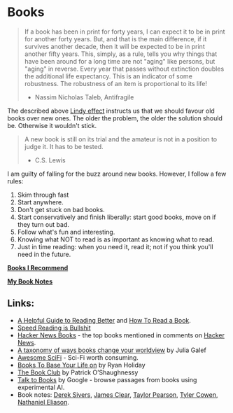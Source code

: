 # Books

> If a book has been in print for forty years, I can expect it to be in print for another forty years. But, and that is the main difference, if it survives another decade, then it will be expected to be in print another fifty years. This, simply, as a rule, tells you why things that have been around for a long time are not "aging" like persons, but "aging" in reverse. Every year that passes without extinction doubles the additional life expectancy. This is an indicator of some robustness. The robustness of an item is proportional to its life!
>
> * Nassim Nicholas Taleb, Antifragile

The described above [Lindy effect](https://en.wikipedia.org/wiki/Lindy_effect) instructs us that we should favour old books over new ones. The older the problem, the older the solution should be. Otherwise it wouldn't stick.

> A new book is still on its trial and the amateur is not in a position to judge it. It has to be tested.
>
> * C.S. Lewis

I am guilty of falling for the buzz around new books. However, I follow a few rules:

1. Skim through fast
2. Start anywhere.
3. Don't get stuck on bad books.
4. Start conservatively and finish liberally: start good books, move on if they turn out bad.
5. Follow what's fun and interesting.
6. Knowing what NOT to read is as important as knowing what to read.
7. Just in time reading: when you need it, read it; not if you think you'll need in the future.

[**Books I Recommend**](books.md)

[**My Book Notes**](book-notes.md)

## Links:

* [A Helpful Guide to Reading Better](https://fs.blog/reading/) and [How To Read a Book](https://www.farnamstreetblog.com/how-to-read-a-book/).
* [Speed Reading is Bullshit](https://medium.com/the-mission/speed-reading-is-bullshit-f5acbee7f59e)
* [Hacker News Books](https://hackernewsbooks.com/) - the top books mentioned in comments on [Hacker News](https://news.ycombinator.com).
* [A taxonomy of ways books change your worldview](https://juliagalef.com/2017/01/06/a-taxonomy-of-books-that-change-your-worldview/) by Julia Galef
* [Awesome SciFi](https://github.com/sindresorhus/awesome-scifi) - Sci-Fi worth consuming.
* [Books To Base Your Life on](https://ryanholiday.net/reading-list/) by Ryan Holiday
* [The Book Club](http://investorfieldguide.com/bookclub/) by Patrick O’Shaughnessy
* [Talk to Books](https://books.google.com/talktobooks/) by Google - browse passages from books using experimental AI.
* Book notes: [Derek Sivers](https://sivers.org/book), [James Clear](https://jamesclear.com/books), [Taylor Pearson](https://taylorpearson.me/book-review), [Tyler Cowen](https://marginalrevolution.com/marginalrevolution/category/books), [Nathaniel Eliason](https://www.nateliason.com/notes).

